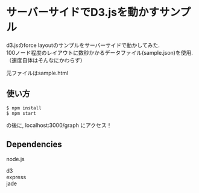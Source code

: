 # サーバーサイドでD3.jsを動かすサンプル

d3.jsのforce layoutのサンプルをサーバーサイドで動かしてみた.  
100ノード程度のレイアウトに数秒かかるデータファイル(sample.json)を使用.  
（速度自体はそんなにかわらず）

元ファイルはsample.html  

## 使い方

    $ npm install  
    $ npm start  

の後に, localhost:3000/graph にアクセス！  

## Dependencies
  node.js  

  d3  
  express  
  jade  

